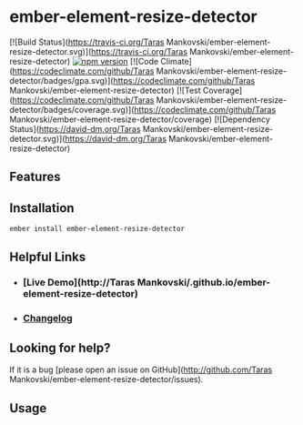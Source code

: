 # ember-element-resize-detector

[![Build Status](https://travis-ci.org/Taras Mankovski/ember-element-resize-detector.svg)](https://travis-ci.org/Taras Mankovski/ember-element-resize-detector)
[![npm version](https://badge.fury.io/js/ember-element-resize-detector.svg)](http://badge.fury.io/js/ember-element-resize-detector)
[![Code Climate](https://codeclimate.com/github/Taras Mankovski/ember-element-resize-detector/badges/gpa.svg)](https://codeclimate.com/github/Taras Mankovski/ember-element-resize-detector)
[![Test Coverage](https://codeclimate.com/github/Taras Mankovski/ember-element-resize-detector/badges/coverage.svg)](https://codeclimate.com/github/Taras Mankovski/ember-element-resize-detector/coverage)
[![Dependency Status](https://david-dm.org/Taras Mankovski/ember-element-resize-detector.svg)](https://david-dm.org/Taras Mankovski/ember-element-resize-detector)

## Features


## Installation

```
ember install ember-element-resize-detector
```

## Helpful Links

- ### [Live Demo](http://Taras Mankovski/.github.io/ember-element-resize-detector)

- ### [Changelog](CHANGELOG.md)

## Looking for help?
If it is a bug [please open an issue on GitHub](http://github.com/Taras Mankovski/ember-element-resize-detector/issues).

## Usage
